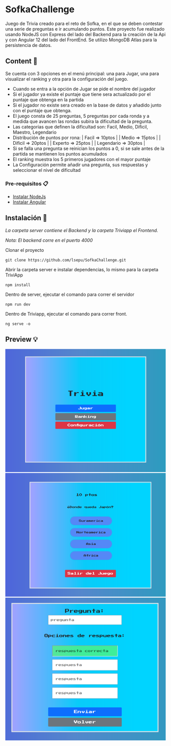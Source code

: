 # SofkaChallenge
Juego de Trivia creado para el reto de Sofka, en el que se deben contestar una serie de preguntas e ir acumulando puntos. Este proyecto fue realizado usando NodeJS con Express del lado del Backend para la creación de la Api y con Angular 12 del lado del FrontEnd. Se utilizo MongoDB Atlas para la persistencia de datos.

## Content 🚀
Se cuenta con 3 opciones en el menú principal: una para Jugar, una para visualizar el ranking y otra para la configuración del juego.

* Cuando se entra a la opción de Jugar se pide el nombre del jugador
* Si el jugador ya existe el puntaje que tiene sera actualizado por el puntaje que obtenga en la partida
* Si el jugador no existe sera creado en la base de datos y añadido junto con el puntaje que obtenga.
* El juego consta de 25 preguntas, 5 preguntas por cada ronda y a medida que avancen las rondas subira la dificultad de la pregunta.
* Las categorias que definen la dificultad son: Facil, Medio, Dificil, Maestro, Legendario
* Distribución de puntos por rona: | Facil => 10ptos | | Medio => 15ptos | | Dificil => 20ptos | | Experto => 25ptos | | Legendario => 30ptos | 
* Si se falla una pregunta se reinician los puntos a 0, si se sale antes de la partida se mantienen los puntos acumulados
* El ranking muestra los 5 primeros jugadores con el mayor puntaje
* La Configuración permite añadir una pregunta, sus respuestas y seleccionar el nivel de dificultad

### Pre-requisitos 📋

* [Instalar NodeJs](https://nodejs.org/es/)
* [Instalar Angular](https://angular.io/guide/setup-local)

## Instalación 🔧

_La carpeta server contiene el Backend y la carpeta Triviapp el Frontend._

_Nota: El backend corre en el puerto 4000_

Clonar el proyecto

```
git clone https://github.com/lsepu/SofkaChallenge.git
```

Abrir la carpeta server e instalar dependencias, lo mismo para la carpeta TriviApp 

```
npm install
```

Dentro de server, ejecutar el comando para correr el servidor 
```
npm run dev
```

Dentro de Triviapp, ejecutar el comando para correr front. 
```
ng serve -o
```
## Preview :bulb:
![Menu](images/menu.png)
![Game](images/game.png)
![Questions](images/question.png)

